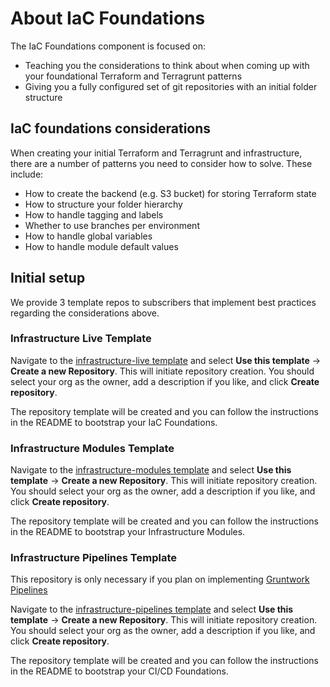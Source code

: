 # About IaC Foundations

The IaC Foundations component is focused on:

- Teaching you the considerations to think about when coming up with your foundational Terraform and Terragrunt patterns
- Giving you a fully configured set of git repositories with an initial folder structure

## IaC foundations considerations

When creating your initial Terraform and Terragrunt and infrastructure, there are a number of patterns you need to consider how to solve. These include:

- How to create the backend (e.g. S3 bucket) for storing Terraform state
- How to structure your folder hierarchy
- How to handle tagging and labels
- Whether to use branches per environment
- How to handle global variables
- How to handle module default values

## Initial setup

We provide 3 template repos to subscribers that implement best practices regarding the considerations above.

### Infrastructure Live Template

Navigate to the [infrastructure-live template](https://github.com/gruntwork-io/infrastructure-live-template) and select **Use this template** -> **Create a new Repository**.
This will initiate repository creation. You should select your org as the owner, add a description if you like, and click **Create repository**.

The repository template will be created and you can follow the instructions in the README to bootstrap your IaC Foundations.

### Infrastructure Modules Template

Navigate to the [infrastructure-modules template](https://github.com/gruntwork-io/infrastructure-modules-template) and select **Use this template** -> **Create a new Repository**.
This will initiate repository creation. You should select your org as the owner, add a description if you like, and click **Create repository**.

The repository template will be created and you can follow the instructions in the README to bootstrap your Infrastructure Modules.

### Infrastructure Pipelines Template

This repository is only necessary if you plan on implementing [Gruntwork Pipelines](../ci-cd)

Navigate to the [infrastructure-pipelines template](https://github.com/gruntwork-io/infrastructure-pipelines-template) and select **Use this template** -> **Create a new Repository**.
This will initiate repository creation. You should select your org as the owner, add a description if you like, and click **Create repository**.

The repository template will be created and you can follow the instructions in the README to bootstrap your CI/CD Foundations.


<!-- ##DOCS-SOURCER-START
{
  "sourcePlugin": "local-copier",
  "hash": "5b2bfa959411910d4878bf1ffec9b9e4"
}
##DOCS-SOURCER-END -->
